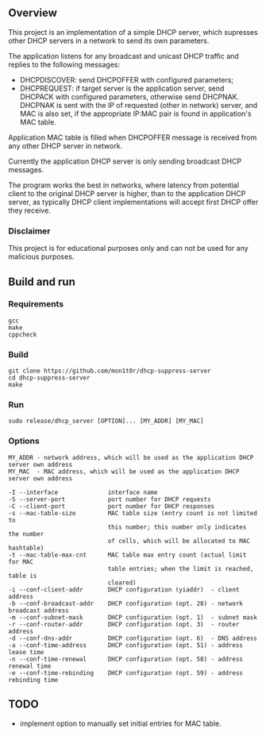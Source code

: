 ## Overview
This project is an implementation of a simple DHCP server, which supresses
other DHCP servers in a network to send its own parameters.

The application listens for any broadcast and unicast DHCP traffic and replies
to the following messages:
 - DHCPDISCOVER: send DHCPOFFER with configured parameters;
 - DHCPREQUEST: if target server is the application server, send DHCPACK with
 configured parameters, otherwise send DHCPNAK. DHCPNAK is sent with the IP of
 requested (other in network) server, and MAC is also set, if the appropriate
 IP:MAC pair is found in application's MAC table.

Application MAC table is filled when DHCPOFFER message is received from any
other DHCP server in network.

Currently the application DHCP server is only sending broadcast DHCP messages.

The program works the best in networks, where latency from potential client to
the original DHCP server is higher, than to the application DHCP server, as
typically DHCP client implementations will accept first DHCP offer they
receive.

### Disclaimer
This project is for educational purposes only and can not be used for any
malicious purposes.

## Build and run
### Requirements
```
gcc
make
cppcheck
```

### Build
```
git clone https://github.com/mon1t0r/dhcp-suppress-server
cd dhcp-suppress-server
make
```

### Run
```
sudo release/dhcp_server [OPTION]... [MY_ADDR] [MY_MAC]
```

### Options
```
MY_ADDR - network address, which will be used as the application DHCP server own address
MY_MAC  - MAC address, which will be used as the application DHCP server own address

-I --interface              interface name
-S --server-port            port number for DHCP requests
-C --client-port            port number for DHCP responses
-s --mac-table-size         MAC table size (entry count is not limited to
                            this number; this number only indicates the number
                            of cells, which will be allocated to MAC hashtable)
-t --mac-table-max-cnt      MAC table max entry count (actual limit for MAC
                            table entries; when the limit is reached, table is
                            cleared)
-i --conf-client-addr       DHCP configuration (yiaddr)  - client address
-b --conf-broadcast-addr    DHCP configuration (opt. 28) - network broadcast address
-m --conf-subnet-mask       DHCP configuration (opt. 1)  - subnet mask
-r --conf-router-addr       DHCP configuration (opt. 3)  - router address
-d --conf-dns-addr          DHCP configuration (opt. 6)  - DNS address
-a --conf-time-address      DHCP configuration (opt. 51) - address lease time
-n --conf-time-renewal      DHCP configuration (opt. 58) - address renewal time
-e --conf-time-rebinding    DHCP configuration (opt. 59) - address rebinding time
```

## TODO
 - implement option to manually set initial entries for MAC table.
